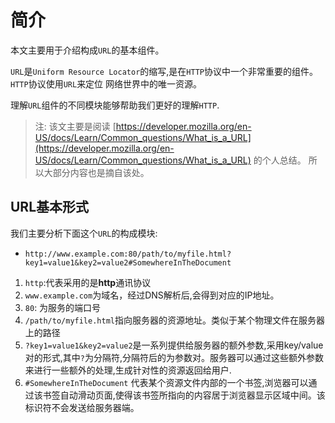 # 简介

本文主要用于介绍构成`URL`的基本组件。

`URL`是`Uniform Resource Locator`的缩写,是在`HTTP`协议中一个非常重要的组件。`HTTP`协议使用`URL`来定位
网络世界中的唯一资源。

理解`URL`组件的不同模块能够帮助我们更好的理解`HTTP`.

> 注: 该文主要是阅读 [https://developer.mozilla.org/en-US/docs/Learn/Common_questions/What_is_a_URL](https://developer.mozilla.org/en-US/docs/Learn/Common_questions/What_is_a_URL) 的个人总结。
> 所以大部分内容也是摘自该处。

## URL基本形式

我们主要分析下面这个`URL`的构成模块:

* `http://www.example.com:80/path/to/myfile.html?key1=value1&key2=value2#SomewhereInTheDocument`

1. `http`:代表采用的是**http**通讯协议
2. `www.example.com`为域名，经过DNS解析后,会得到对应的IP地址。
3. `80`: 为服务的端口号
4. `/path/to/myfile.html`指向服务器的资源地址。类似于某个物理文件在服务器上的路径
5. `?key1=value1&key2=value2`是一系列提供给服务器的额外参数,采用key/value对的形式,其中`?`为分隔符,分隔符后的为参数对。服务器可以通过这些额外参数来进行一些额外的处理,生成针对性的资源返回给用户.
6. `#SomewhereInTheDocument` 代表某个资源文件内部的一个书签,浏览器可以通过该书签自动滑动页面,使得该书签所指向的内容居于浏览器显示区域中间。该标识符不会发送给服务器端。

